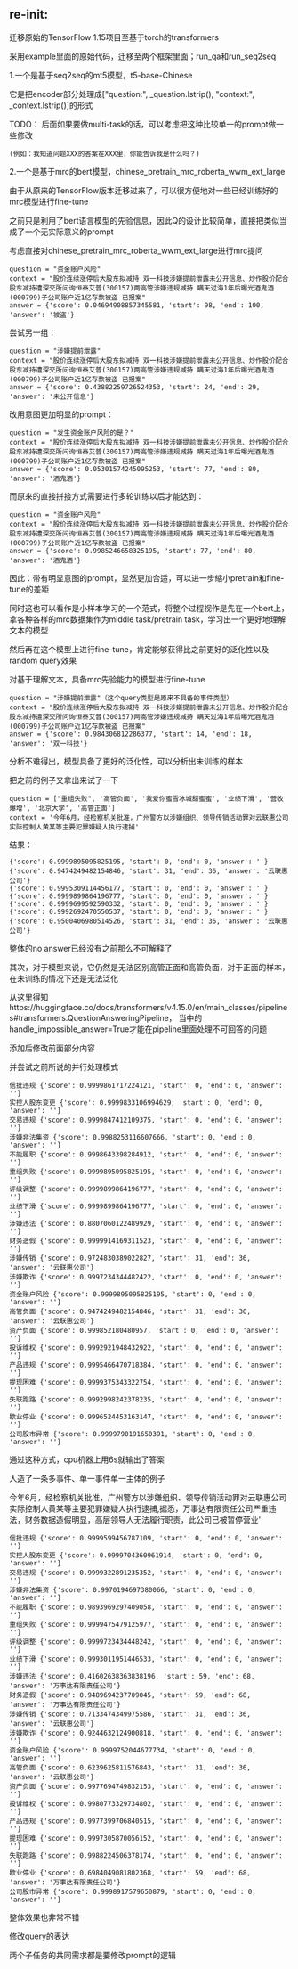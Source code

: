 ## re-init:
迁移原始的TensorFlow 1.15项目至基于torch的transformers

采用example里面的原始代码，迁移至两个框架里面；run_qa和run_seq2seq

1.一个是基于seq2seq的mt5模型，t5-base-Chinese

它是把encoder部分处理成["question:", _question.lstrip(), "context:", _context.lstrip()]的形式

TODO： 后面如果要做multi-task的话，可以考虑把这种比较单一的prompt做一些修改

    (例如：我知道问题XXX的答案在XXX里，你能告诉我是什么吗？)

2.一个是基于mrc的bert模型，chinese_pretrain_mrc_roberta_wwm_ext_large

由于从原来的TensorFlow版本迁移过来了，可以很方便地对一些已经训练好的mrc模型进行fine-tune

之前只是利用了bert语言模型的先验信息，因此Q的设计比较简单，直接把类似当成了一个无实际意义的prompt

考虑直接对chinese_pretrain_mrc_roberta_wwm_ext_large进行mrc提问

    question = "资金账户风险"
    context = "股价连续涨停后大股东拟减持 双一科技涉嫌提前泄露未公开信息、炒作股价配合股东减持遭深交所问询恒泰艾普(300157)两高管涉嫌违规减持 瞒天过海1年后曝光酒鬼酒(000799)子公司账户近1亿存款被盗 已报案"
    answer = {'score': 0.04694908857345581, 'start': 98, 'end': 100, 'answer': '被盗'}

尝试另一组：

    question = "涉嫌提前泄露"
    context = "股价连续涨停后大股东拟减持 双一科技涉嫌提前泄露未公开信息、炒作股价配合股东减持遭深交所问询恒泰艾普(300157)两高管涉嫌违规减持 瞒天过海1年后曝光酒鬼酒(000799)子公司账户近1亿存款被盗 已报案"
    answer = {'score': 0.43882259726524353, 'start': 24, 'end': 29, 'answer': '未公开信息'}



改用意图更加明显的prompt：

    question = "发生资金账户风险的是？"
    context = "股价连续涨停后大股东拟减持 双一科技涉嫌提前泄露未公开信息、炒作股价配合股东减持遭深交所问询恒泰艾普(300157)两高管涉嫌违规减持 瞒天过海1年后曝光酒鬼酒(000799)子公司账户近1亿存款被盗 已报案"
    answer = {'score': 0.05301574245095253, 'start': 77, 'end': 80, 'answer': '酒鬼酒'}



而原来的直接拼接方式需要进行多轮训练以后才能达到：

    question = "资金账户风险"
    context = "股价连续涨停后大股东拟减持 双一科技涉嫌提前泄露未公开信息、炒作股价配合股东减持遭深交所问询恒泰艾普(300157)两高管涉嫌违规减持 瞒天过海1年后曝光酒鬼酒(000799)子公司账户近1亿存款被盗 已报案"
    answer = {'score': 0.9985246658325195, 'start': 77, 'end': 80, 'answer': '酒鬼酒'}

因此：带有明显意图的prompt，显然更加合适，可以进一步缩小pretrain和fine-tune的差距

同时这也可以看作是小样本学习的一个范式，将整个过程视作是先在一个bert上，拿各种各样的mrc数据集作为middle task/pretrain task，学习出一个更好地理解文本的模型

然后再在这个模型上进行fine-tune，肯定能够获得比之前更好的泛化性以及random query效果

对基于理解文本，具备mrc先验能力的模型进行fine-tune

    question = "涉嫌提前泄露"（这个query类型是原来不具备的事件类型）
    context = "股价连续涨停后大股东拟减持 双一科技涉嫌提前泄露未公开信息、炒作股价配合股东减持遭深交所问询恒泰艾普(300157)两高管涉嫌违规减持 瞒天过海1年后曝光酒鬼酒(000799)子公司账户近1亿存款被盗 已报案"
    answer = {'score': 0.984306812286377, 'start': 14, 'end': 18, 'answer': '双一科技'}

分析不难得出，模型具备了更好的泛化性，可以分析出未训练的样本


把之前的例子又拿出来试了一下

    question = ["重组失败", '高管负面', '我爱你蜜雪冰城甜蜜蜜', '业绩下滑', '营收爆增', '北京大学', '高管正面']
    context = '今年6月，经检察机关批准，广州警方以涉嫌组织、领导传销活动罪对云联惠公司实际控制人黄某等主要犯罪嫌疑人执行逮捕'

结果：

    {'score': 0.9999895095825195, 'start': 0, 'end': 0, 'answer': ''}
    {'score': 0.9474249482154846, 'start': 31, 'end': 36, 'answer': '云联惠公司'}
    {'score': 0.9995309114456177, 'start': 0, 'end': 0, 'answer': ''}
    {'score': 0.9999899864196777, 'start': 0, 'end': 0, 'answer': ''}
    {'score': 0.9999699592590332, 'start': 0, 'end': 0, 'answer': ''}
    {'score': 0.9992692470550537, 'start': 0, 'end': 0, 'answer': ''}
    {'score': 0.9500406980514526, 'start': 31, 'end': 36, 'answer': '云联惠公司'}
整体的no answer已经没有之前那么不可解释了

其次，对于模型来说，它仍然是无法区别高管正面和高管负面，对于正面的样本，在未训练的情况下还是无法泛化

从这里得知https://huggingface.co/docs/transformers/v4.15.0/en/main_classes/pipelines#transformers.QuestionAnsweringPipeline，
当中的handle_impossible_answer=True才能在pipeline里面处理不可回答的问题

添加后修改前面部分内容

并尝试之前所说的并行处理模式

    信批违规 {'score': 0.9999861717224121, 'start': 0, 'end': 0, 'answer': ''}
    实控人股东变更 {'score': 0.9999833106994629, 'start': 0, 'end': 0, 'answer': ''}
    交易违规 {'score': 0.9999847412109375, 'start': 0, 'end': 0, 'answer': ''}
    涉嫌非法集资 {'score': 0.9988253116607666, 'start': 0, 'end': 0, 'answer': ''}
    不能履职 {'score': 0.9998643398284912, 'start': 0, 'end': 0, 'answer': ''}
    重组失败 {'score': 0.9999895095825195, 'start': 0, 'end': 0, 'answer': ''}
    评级调整 {'score': 0.9999899864196777, 'start': 0, 'end': 0, 'answer': ''}
    业绩下滑 {'score': 0.9999899864196777, 'start': 0, 'end': 0, 'answer': ''}
    涉嫌违法 {'score': 0.8807060122489929, 'start': 0, 'end': 0, 'answer': ''}
    财务造假 {'score': 0.9999914169311523, 'start': 0, 'end': 0, 'answer': ''}
    涉嫌传销 {'score': 0.9724830389022827, 'start': 31, 'end': 36, 'answer': '云联惠公司'}
    涉嫌欺诈 {'score': 0.9997234344482422, 'start': 0, 'end': 0, 'answer': ''}
    资金账户风险 {'score': 0.9999895095825195, 'start': 0, 'end': 0, 'answer': ''}
    高管负面 {'score': 0.9474249482154846, 'start': 31, 'end': 36, 'answer': '云联惠公司'}
    资产负面 {'score': 0.999852180480957, 'start': 0, 'end': 0, 'answer': ''}
    投诉维权 {'score': 0.9992921948432922, 'start': 0, 'end': 0, 'answer': ''}
    产品违规 {'score': 0.9995466470718384, 'start': 0, 'end': 0, 'answer': ''}
    提现困难 {'score': 0.9999375343322754, 'start': 0, 'end': 0, 'answer': ''}
    失联跑路 {'score': 0.9992998242378235, 'start': 0, 'end': 0, 'answer': ''}
    歇业停业 {'score': 0.9996524453163147, 'start': 0, 'end': 0, 'answer': ''}
    公司股市异常 {'score': 0.9999790191650391, 'start': 0, 'end': 0, 'answer': ''}

通过这种方式，cpu机器上用6s就输出了答案

人造了一条多事件、单一事件单一主体的例子

今年6月，经检察机关批准，广州警方以涉嫌组织、领导传销活动罪对云联惠公司实际控制人黄某等主要犯罪嫌疑人执行逮捕,据悉，万事达有限责任公司严重违法，财务数据造假明显，高层领导人无法履行职责，此公司已被暂停营业'


    信批违规 {'score': 0.9999599456787109, 'start': 0, 'end': 0, 'answer': ''}
    实控人股东变更 {'score': 0.9999704360961914, 'start': 0, 'end': 0, 'answer': ''}
    交易违规 {'score': 0.9999322891235352, 'start': 0, 'end': 0, 'answer': ''}
    涉嫌非法集资 {'score': 0.9970194697380066, 'start': 0, 'end': 0, 'answer': ''}
    不能履职 {'score': 0.9893969297409058, 'start': 0, 'end': 0, 'answer': ''}
    重组失败 {'score': 0.9999475479125977, 'start': 0, 'end': 0, 'answer': ''}
    评级调整 {'score': 0.9999723434448242, 'start': 0, 'end': 0, 'answer': ''}
    业绩下滑 {'score': 0.9993011951446533, 'start': 0, 'end': 0, 'answer': ''}
    涉嫌违法 {'score': 0.41602638363838196, 'start': 59, 'end': 68, 'answer': '万事达有限责任公司'}
    财务造假 {'score': 0.9489694237709045, 'start': 59, 'end': 68, 'answer': '万事达有限责任公司'}
    涉嫌传销 {'score': 0.7133474349975586, 'start': 31, 'end': 36, 'answer': '云联惠公司'}
    涉嫌欺诈 {'score': 0.9244632124900818, 'start': 0, 'end': 0, 'answer': ''}
    资金账户风险 {'score': 0.9999752044677734, 'start': 0, 'end': 0, 'answer': ''}
    高管负面 {'score': 0.6239625811576843, 'start': 31, 'end': 36, 'answer': '云联惠公司'}
    资产负面 {'score': 0.9977694749832153, 'start': 0, 'end': 0, 'answer': ''}
    投诉维权 {'score': 0.9980773329734802, 'start': 0, 'end': 0, 'answer': ''}
    产品违规 {'score': 0.9977399706840515, 'start': 0, 'end': 0, 'answer': ''}
    提现困难 {'score': 0.9997305870056152, 'start': 0, 'end': 0, 'answer': ''}
    失联跑路 {'score': 0.9988224506378174, 'start': 0, 'end': 0, 'answer': ''}
    歇业停业 {'score': 0.6984049081802368, 'start': 59, 'end': 68, 'answer': '万事达有限责任公司'}
    公司股市异常 {'score': 0.9998917579650879, 'start': 0, 'end': 0, 'answer': ''}


整体效果也非常不错

修改query的表达

两个子任务的共同需求都是要修改prompt的逻辑
